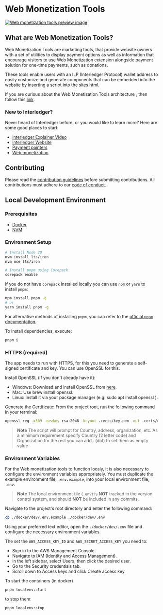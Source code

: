 # Web Monetization Tools

<a href="#what-is-web-monetization-tools">
  <img src="https://github.com/interledger/web-monetization-tools/blob/25fff6ab48b052ac1190cf3734cb96aba99ed9a2/docs/preview.png?raw=true" alt="Web monetization tools preview image">
</a>

## What are Web Monetization Tools?

Web Monetization Tools are marketing tools, that provide website owners with a set of utilities to display payment options as well as information that encourage visitors to use Web Monetization extension alongside payment solution for one-time payments, such as donations.

These tools enable users with an ILP (Interledger Protocol) wallet address to easily customize and generate components that can be embedded into the website by inserting a script into the sites html.

If you are curious about the Web Monetization Tools architecture , then follow this [link](https://github.com/interledger/web-monetization-tools/blob/25fff6ab48b052ac1190cf3734cb96aba99ed9a2/docs/flow.png?raw=true).

### New to Interledger?

Never heard of Interledger before, or you would like to learn more? Here are some good places to start:

- [Interledger Explainer Video](https://twitter.com/Interledger/status/1567916000074678272)
- [Interledger Website](https://interledger.org)
- [Payment pointers](https://paymentpointers.org/)
- [Web monetization](https://webmonetization.org/)

## Contributing

Please read the [contribution guidelines](.github/contributing.md) before submitting contributions. All contributions must adhere to our [code of conduct](.github/CODE_OF_CONDUCT.md).

## Local Development Environment

### Prerequisites

- [Docker](https://docs.docker.com/get-docker/)
- [NVM](https://github.com/nvm-sh/nvm)

### Environment Setup

```sh
# Install Node 20
nvm install lts/iron
nvm use lts/iron

# Install pnpm using Corepack
corepack enable
```

If you do not have `corepack` installed locally you can use `npm` or `yarn` to install `pnpm`:

```sh
npm install pnpm -g
# or
yarn install pnpm -g
```

For alternative methods of installing `pnpm`, you can refer to the [official `pnpm` documentation](https://pnpm.io/installation).

To install dependencies, execute:

```sh
pnpm i
```

### HTTPS (required)

The app needs to run with HTTPS, for this you need to generate a self-signed certificate and key.
You can use OpenSSL for this.

Install OpenSSL (if you don't already have it):

- Windows: Download and install OpenSSL from [here](https://slproweb.com/products/Win32OpenSSL.html "here").
- Mac: Use brew install openssl.
- Linux: Install it via your package manager (e.g: sudo apt install openssl ).

Generate the Certificate:
From the project root, run the following command in your terminal:

```sh
openssl req -x509 -newkey rsa:2048 -keyout .certs/key.pem -out .certs/cert.pem -days 365 -nodes
```

> **Note**
> The script will prompt for Country, address, organization, etc. As a minimum requirement specify Country (2 letter code) and Organization
> for the rest you can add . (dot) to set them as empty value

### Environment Variables

For the Web monetization tools to function localy, it is also necessary to configure the environment variables appropriately. You must duplicate the example environment file, `.env.example`, into your local environment file, `.env`.

> **Note**
> The local environment file (`.env`) is **NOT** tracked in the version control system, and should **NOT** be included in any commits.

Navigate to the project's root directory and enter the following command:

```sh
cp ./docker/dev/.env.example ./docker/dev/.env
```

Using your preferred text editor, open the `./docker/dev/.env` file and configure the necessary environment variables.

The set the `AWS_ACCESS_KEY_ID` and `AWS_SECRET_ACCESS_KEY` you need to:

- Sign in to the AWS Management Console.
- Navigate to IAM (Identity and Access Management).
- In the left sidebar, select Users, then click the desired user.
- Go to the Security credentials tab.
- Scroll down to Access keys and click Create access key.

To start the containers (in docker)

```sh
pnpm localenv:start
```

to stop them:

```sh
pnpm localenv:stop
```
